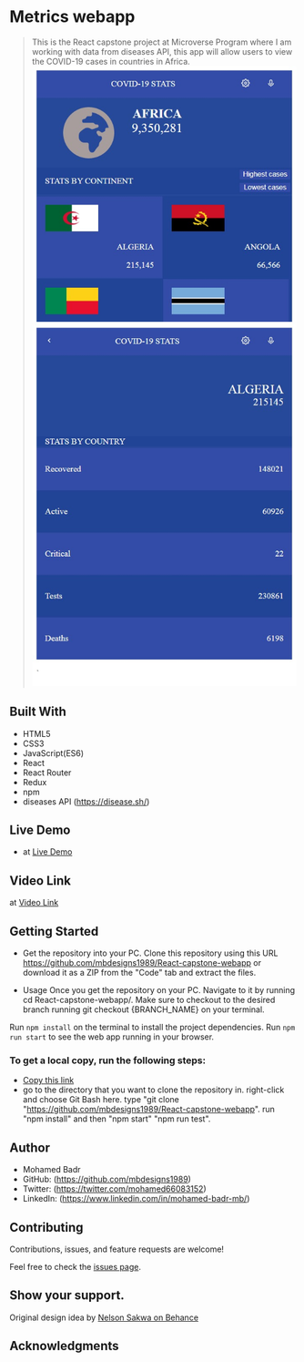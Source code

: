 # Metrics webapp
> This is the React capstone project at Microverse Program where I am working with data from diseases API, this app will allow users to view the COVID-19 cases in countries in Africa.
![home](./home.jpg)
![details](./details.jpg)


## Built With

- HTML5
- CSS3
- JavaScript(ES6)
- React
- React Router
- Redux
- npm
- diseases API  (https://disease.sh/)


## Live Demo
- at [Live Demo](https://angry-borg-c6fc5f.netlify.app/)

## Video Link

at [Video Link](https://drive.google.com/file/d/16wc568N9VZYNf3OdTY__uGTyeUs9UM0V/view?usp=sharing)

## Getting Started
 - Get the repository into your PC.
  Clone this repository using this URL https://github.com/mbdesigns1989/React-capstone-webapp or download it as a ZIP from the "Code" tab and extract the files.

 - Usage
  Once you get the repository on your PC. Navigate to it by running cd React-capstone-webapp/.
  Make sure to checkout to the desired branch running git checkout {BRANCH_NAME} on your terminal.

  Run `npm install` on the terminal to install the project dependencies.
  Run `npm run start` to see the web app running in your browser.

### To get a local copy, run the following steps:

- [Copy this link](https://github.com/mbdesigns1989/React-capstone-webapp)
- go to the directory that you want to clone the repository in.
right-click and choose Git Bash here.
type "git clone "https://github.com/mbdesigns1989/React-capstone-webapp".
run "npm install" and then "npm start"  "npm run test".

## Author

- Mohamed Badr
- GitHub: (https://github.com/mbdesigns1989)
- Twitter: (https://twitter.com/mohamed66083152)
- LinkedIn: (https://www.linkedin.com/in/mohamed-badr-mb/)

##  Contributing

Contributions, issues, and feature requests are welcome!

Feel free to check the [issues page](../../issues/).

## Show your support.

 Original design idea by [Nelson Sakwa on Behance](https://www.behance.net/sakwadesignstudio)

## Acknowledgments

